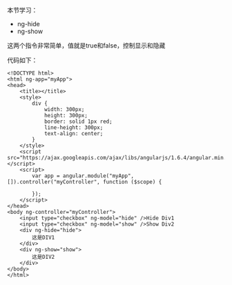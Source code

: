 本节学习：

- ng-hide
- ng-show

这两个指令非常简单，值就是true和false，控制显示和隐藏

代码如下：

	<!DOCTYPE html>
	<html ng-app="myApp">
	<head>
	    <title></title>
	    <style>
	        div {
	            width: 300px;
	            height: 300px;
	            border: solid 1px red;
	            line-height: 300px;
	            text-align: center;
	        }
	    </style>
	    <script src="https://ajax.googleapis.com/ajax/libs/angularjs/1.6.4/angular.min.js"></script>
	    <script>
	        var app = angular.module("myApp",[]).controller("myController", function ($scope) {
	
	        });
	    </script>
	</head>
	<body ng-controller="myController">
	    <input type="checkbox" ng-model="hide" />Hide Div1
	    <input type="checkbox" ng-model="show" />Show Div2
	    <div ng-hide="hide">
	        这是DIV1
	    </div>
	    <div ng-show="show">
	        这是DIV2
	    </div>
	</body>
	</html>
